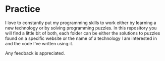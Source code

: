 # Practice

I love to constantly put my programming skills to work either by learning a new technology or by solving programming puzzles. 
In this repository you will find a little bit of both, each folder can be either the solutions to puzzles found on a specific website
or the name of a technology I am interested in and the code I've written using it.

Any feedback is appreciated.
